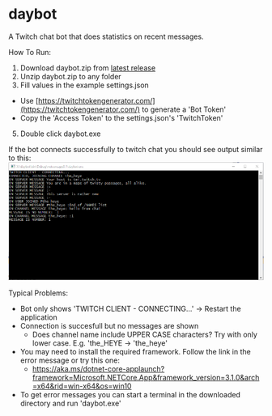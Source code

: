 # daybot
A Twitch chat bot that does statistics on recent messages.

How To Run:

1. Download daybot.zip from [latest release](https://github.com/heye/daybot/releases/tag/release) 
2. Unzip daybot.zip to any folder
3. Fill values in the example settings.json
  - Use [https://twitchtokengenerator.com/](https://twitchtokengenerator.com/) to generate a 'Bot Token'
  - Copy the 'Access Token' to the settings.json's 'TwitchToken'
5. Double click daybot.exe

If the bot connects successfully to twitch chat you should see output similar to this:
![Screenshot of the running bot](https://github.com/heye/daybot/blob/master/readme_screenshot.png?raw=true)



Typical Problems:
- Bot only shows 'TWITCH CLIENT - CONNECTING...' -> Restart the application
- Connection is succesfull but no messages are shown 
  - Does channel name include UPPER CASE characters? Try with only lower case. E.g. 'the_HEYE -> 'the_heye'
- You may need to install the required framework. Follow the link in the error message or try this one:
  - https://aka.ms/dotnet-core-applaunch?framework=Microsoft.NETCore.App&framework_version=3.1.0&arch=x64&rid=win-x64&os=win10
- To get error messages you can start a terminal in the downloaded directory and run 'daybot.exe'
